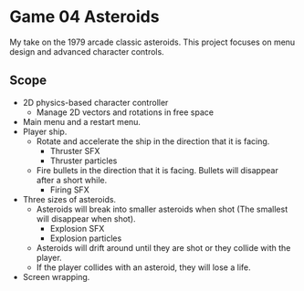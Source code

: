 # Game 04 Asteroids
My take on the 1979 arcade classic asteroids. 
This project focuses on menu design and advanced character controls.

## Scope
-   2D physics-based character controller
	-   Manage 2D vectors and rotations in free space
-   Main menu and a restart menu.
-   Player ship. 
	- Rotate and accelerate the ship in the direction that it is facing.
		- Thruster SFX
		- Thruster particles
	- Fire bullets in the direction that it is facing. Bullets will disappear after a short while.
		- Firing SFX
-   Three sizes of asteroids.
	-   Asteroids will break into smaller asteroids when shot (The smallest will disappear when shot).
		- Explosion SFX
		- Explosion particles
	-   Asteroids will drift around until they are shot or they collide with the player. 
	-  If the player collides with an asteroid, they will lose a life.
-   Screen wrapping.
